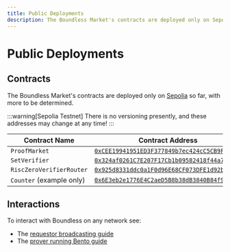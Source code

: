 ```yaml
---
title: Public Deployments
description: The Boundless Market's contracts are deployed only on Sepolia so far.
---
```


# Public Deployments

## Contracts

The Boundless Market's contracts are deployed only on [Sepolia](#sepolia) so far, with more to be determined.

:::warning[Sepolia Testnet]
There is no versioning presently, and these addresses may change at any time!
:::

| Contract Name            | Contract Address                                                                                                                |
| ------------------------ | ------------------------------------------------------------------------------------------------------------------------------- |
| `ProofMarket`            | [`0xCEE19941951ED3F377849b7ec424cC5CB9F95A89`](https://sepolia.etherscan.io/address/0xCEE19941951ED3F377849b7ec424cC5CB9F95A89) |
| `SetVerifier`            | [`0x324af0261C7E207F17Cb1b09582418f44a77c3eE`](https://sepolia.etherscan.io/address/0x324af0261C7E207F17Cb1b09582418f44a77c3eE) |
| `RiscZeroVerifierRouter` | [`0x925d8331ddc0a1F0d96E68CF073DFE1d92b69187`](https://sepolia.etherscan.io/address/0x925d8331ddc0a1F0d96E68CF073DFE1d92b69187) |
| `Counter` (example only) | [`0x6E3eb2e1776E4C2aeD5B8b38dB3840B84f9BE09e`](https://sepolia.etherscan.io/address/0x6E3eb2e1776E4C2aeD5B8b38dB3840B84f9BE09e) |

## Interactions

To interact with Boundless on any network see:

- The [requestor broadcasting guide](/requestor-manual/broadcasting-requests#public-networks)
- The [prover running Bento guide](/prover-manual/bento/running)
